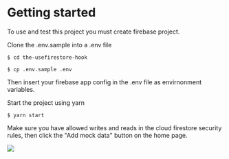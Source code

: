 # Getting started

To use and test this project you must create firebase project.

Clone the .env.sample into a .env file

`$ cd the-usefirestore-hook`

`$ cp .env.sample .env`

Then insert your firebase app config in the .env file as envirnonment variables.

Start the project using yarn

`$ yarn start`

Make sure you have allowed writes and reads in the cloud firestore security rules,
then click the "Add mock data" button on the home page.

![](https://i.ibb.co/NyTMgtm/Screenshot-2021-05-11-at-20-20-00.png)
